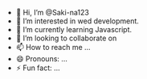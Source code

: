 - 👋 Hi, I’m @Saki-na123
- 👀 I’m interested in wed development.
- 🌱 I’m currently learning Javascript.
- 💞️ I’m looking to collaborate on 
- 📫 How to reach me ...
- 😄 Pronouns: ...
- ⚡ Fun fact: ...

<!---
Saki-na123/Saki-na123 is a ✨ special ✨ repository because its `README.md` (this file) appears on your GitHub profile.
You can click the Preview link to take a look at your changes.
--->
